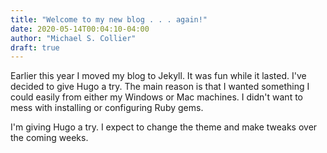 ```yaml
---
title: "Welcome to my new blog . . . again!"
date: 2020-05-14T00:04:10-04:00
author: "Michael S. Collier"
draft: true
---
```


Earlier this year I moved my blog to Jekyll.  It was fun while it lasted. I've decided to give Hugo a try.  The main reason is that I wanted something I could easily from either my Windows or Mac machines. I didn't want to mess with installing or configuring Ruby gems.

I'm giving Hugo a try.  I expect to change the theme and make tweaks over the coming weeks.
